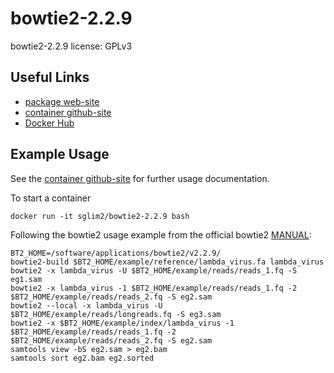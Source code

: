 # bowtie2-2.2.9

bowtie2-2.2.9 license: GPLv3 

## Useful Links

 * [package web-site](https://github.com/BenLangmead/bowtie2)
 * [container github-site](https://github.com/sglim2/docker-bio)
 * [Docker Hub](https://hub.docker.com/u/sglim2/)

## Example Usage
See the [container github-site](https://github.com/sglim2/docker-bio) for further usage documentation.

To start a container
```
docker run -it sglim2/bowtie2-2.2.9 bash
```
Following the bowtie2 usage example from the official bowtie2 [MANUAL](https://github.com/BenLangmead/bowtie2/blob/master/MANUAL):
```
BT2_HOME=/software/applications/bowtie2/v2.2.9/
bowtie2-build $BT2_HOME/example/reference/lambda_virus.fa lambda_virus
bowtie2 -x lambda_virus -U $BT2_HOME/example/reads/reads_1.fq -S eg1.sam
bowtie2 -x lambda_virus -1 $BT2_HOME/example/reads/reads_1.fq -2 $BT2_HOME/example/reads/reads_2.fq -S eg2.sam
bowtie2 --local -x lambda_virus -U $BT2_HOME/example/reads/longreads.fq -S eg3.sam
bowtie2 -x $BT2_HOME/example/index/lambda_virus -1 $BT2_HOME/example/reads/reads_1.fq -2 $BT2_HOME/example/reads/reads_2.fq -S eg2.sam
samtools view -bS eg2.sam > eg2.bam
samtools sort eg2.bam eg2.sorted
```


